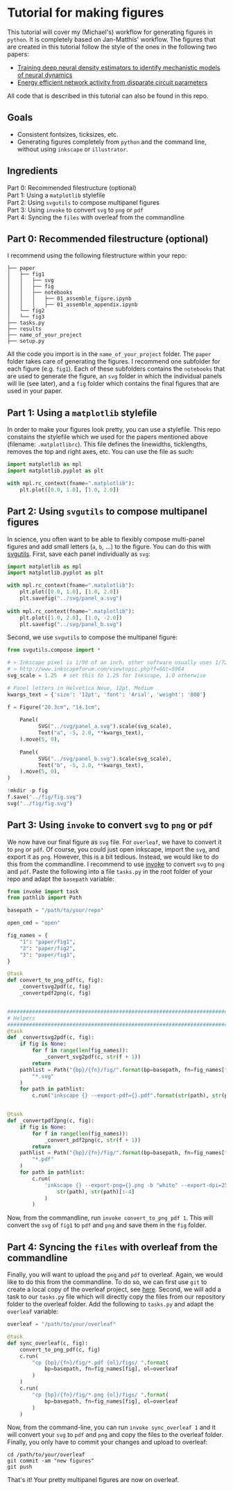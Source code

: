 # Tutorial for making figures

This tutorial will cover my (Michael's) workflow for generating figures in `python`. It is completely based on Jan-Matthis' workflow. The figures that are created in this tutorial follow the style of the ones in the following two papers:  
- [Training deep neural density estimators to identify mechanistic models of neural dynamics](https://elifesciences.org/articles/56261)  
- [Energy efficient network activity from disparate circuit parameters](https://www.biorxiv.org/content/10.1101/2021.07.30.454484v4.abstract)

All code that is described in this tutorial can also be found in this repo.

## Goals
- Consistent fontsizes, ticksizes, etc.  
- Generating figures completely from `python` and the command line, without using `inkscape` or `illustrator`.

## Ingredients
Part 0: Recommended filestructure (optional)  
Part 1: Using a `matplotlib` stylefile  
Part 2: Using `svgutils` to compose multipanel figures  
Part 3: Using `invoke` to convert `svg` to `png` or `pdf`  
Part 4: Syncing the `files` with overleaf from the commandline  

## Part 0: Recommended filestructure (optional)
I recommend using the following filestructure within your repo:
```
├── paper
│   ├── fig1
│   │   ├── svg
│   │   ├── fig
│   │   ├── notebooks
│   │   │   ├── 01_assemble_figure.ipynb
│   │   │   ├── 01_assemble_appendix.ipynb
│   └── fig2
│   └── fig3
├── tasks.py
├── results
├── name_of_your_project
├── setup.py
```
All the code you import is in the `name_of_your_project` folder. The `paper` folder takes care of generating the figures. I recommend one subfolder for each figure (e.g. `fig1`). Each of these subfolders contains the `notebooks` that are used to generate the figure, an `svg` folder in which the individual panels will lie (see later), and a `fig` folder which contains the final figures that are used in your paper.

## Part 1: Using a `matplotlib` stylefile
In order to make your figures look pretty, you can use a stylefile. This repo constains the stylefile which we used for the papers mentioned above (filename: `.matplotlibrc`). This file defines the linewidths, ticklengths, removes the top and right axes, etc. You can use the file as such:
```python
import matplotlib as mpl
import matplotlib.pyplot as plt

with mpl.rc_context(fname=".matplotlib"):
    plt.plot([0.0, 1.0], [1.0, 2.0])
```

## Part 2: Using `svgutils` to compose multipanel figures
In science, you often want to be able to flexibly compose multi-panel figures and add small letters (`a`, `b`, ...) to the figure. You can do this with [svgutils](https://svgutils.readthedocs.io/en/latest/). First, save each panel individually as `svg`:
```python
import matplotlib as mpl
import matplotlib.pyplot as plt

with mpl.rc_context(fname=".matplotlib"):
    plt.plot([0.0, 1.0], [1.0, 2.0])
    plt.savefig("../svg/panel_a.svg")
    
with mpl.rc_context(fname=".matplotlib"):
    plt.plot([1.0, 2.0], [1.0, -2.0])
    plt.savefig("../svg/panel_b.svg")
```

Second, we use `svgutils` to compose the multipanel figure:
```python
from svgutils.compose import *

# > Inkscape pixel is 1/90 of an inch, other software usually uses 1/72.
# > http://www.inkscapeforum.com/viewtopic.php?f=6&t=5964
svg_scale = 1.25  # set this to 1.25 for Inkscape, 1.0 otherwise

# Panel letters in Helvetica Neue, 12pt, Medium
kwargs_text = {'size': '12pt', 'font': 'Arial', 'weight': '800'}

f = Figure("20.3cm", "14.1cm",
           
    Panel(
          SVG("../svg/panel_a.svg").scale(svg_scale),
          Text("a", -5, 2.0, **kwargs_text),
    ).move(5, 0),
    
    Panel(
          SVG("../svg/panel_b.svg").scale(svg_scale),
          Text("b", -5, 2.0, **kwargs_text),
    ).move(5, 0),
)

!mkdir -p fig
f.save("../fig/fig.svg")
svg("../fig/fig.svg")
```

## Part 3: Using `invoke` to convert `svg` to `png` or `pdf`

We now have our final figure as `svg` file. For `overleaf`, we have to convert it to `png` or `pdf`. Of course, you could just open inkscape, import the `svg`, and export it as `png`. However, this is a bit tedious. Instead, we would like to do this from the commandline. I recommend to use [invoke](https://www.pyinvoke.org/) to convert `svg` to `png` and `pdf`. Paste the following into a file `tasks.py` in the root folder of your repo and adapt the `basepath` variable:
```python
from invoke import task
from pathlib import Path

basepath = "/path/to/your/repo"

open_cmd = "open"

fig_names = {
    "1": "paper/fig1",
    "2": "paper/fig2",
    "3": "paper/fig3",
}

@task
def convert_to_png_pdf(c, fig):
    _convertsvg2pdf(c, fig)
    _convertpdf2png(c, fig)


########################################################################################
# Helpers
########################################################################################
@task
def _convertsvg2pdf(c, fig):
    if fig is None:
        for f in range(len(fig_names)):
            _convert_svg2pdf(c, str(f + 1))
        return
    pathlist = Path("{bp}/{fn}/fig/".format(bp=basepath, fn=fig_names[fig])).glob(
        "*.svg"
    )
    for path in pathlist:
        c.run("inkscape {} --export-pdf={}.pdf".format(str(path), str(path)[:-4]))


@task
def _convertpdf2png(c, fig):
    if fig is None:
        for f in range(len(fig_names)):
            _convert_pdf2png(c, str(f + 1))
        return
    pathlist = Path("{bp}/{fn}/fig/".format(bp=basepath, fn=fig_names[fig])).glob(
        "*.pdf"
    )
    for path in pathlist:
        c.run(
            'inkscape {} --export-png={}.png -b "white" --export-dpi=250'.format(
                str(path), str(path)[:-4]
            )
        )
```

Now, from the commandline, run `invoke convert_to_png_pdf 1`. This will convert the `svg` of `fig1` to `pdf` and `png` and save them in the `fig` folder.

## Part 4: Syncing the `files` with overleaf from the commandline  
Finally, you will want to upload the `png` and `pdf` to overleaf. Again, we would like to do this from the commandline. To do so, we can first use `git` to create a local copy of the overleaf project, see [here](https://www.overleaf.com/learn/how-to/Using_Git_and_GitHub). Second, we will add a task to our `tasks.py` file which will directly copy the files from our repository folder to the overleaf folder. Add the following to `tasks.py` and adapt the `overleaf` variable:
```python
overleaf = "/path/to/your/overleaf"

@task
def sync_overleaf(c, fig):
    convert_to_png_pdf(c, fig)
    c.run(
        "cp {bp}/{fn}/fig/*.pdf {ol}/figs/ ".format(
            bp=basepath, fn=fig_names[fig], ol=overleaf
        )
    )
    c.run(
        "cp {bp}/{fn}/fig/*.png {ol}/figs/ ".format(
            bp=basepath, fn=fig_names[fig], ol=overleaf
        )
    )
```
Now, from the command-line, you can run `invoke sync_overleaf 1` and it will convert your `svg` to `pdf` and `png` and copy the files to the overleaf folder. Finally, you only have to commit your changes and upload to overleaf:
```
cd /path/to/your/overleaf
git commit -am "new figures"
git push
```

That's it! Your pretty multipanel figures are now on overleaf.
